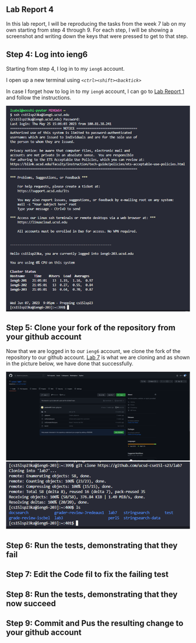 ## Lab Report 4
In this lab report, I will be reproducing the tasks from the week 7 lab on my own starting from step 4 through 9. For each step, I will be showing a screenshot and writing down the keys that were pressed to get to that step.  

## Step 4: Log into ieng6
Starting from step 4, I log in to my `ieng6` account. 

I open up a new terminal using *`<ctrl><shift><backtick>`*

In case I forget how to log in to my `ieng6` account, I can go to [Lab Report 1](https://iscbel.github.io/cse15l-lab-reports/LabReport1.html#remotely-connecting-to-ieng6) and follow the instructions. 

![logging in](pictures/logginin.png)

## Step 5: Clone your fork of the repository from your github account
Now that we are logged in to our `ieng6` account, we clone the fork of the repository to our github account. [Lab 7](https://github.com/ucsd-cse15l-s23/lab7) is what we are cloning and as shown in the picture below, we have done that successfully. 

![Fork and Clone](pictures/forkrepo.png)
![Clone repo](pictures/clonerepo.png)
## Step 6: Run the tests, demonstrating that they fail
## Step 7: Edit the Code fil to fix the failing test
## Step 8: Run the tests, demonstrating that they now succeed
## Step 9: Commit and Pus the resulting change to your github account
